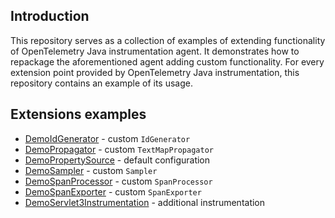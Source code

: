 ## Introduction

This repository serves as a collection of examples of extending functionality of OpenTelemetry Java instrumentation agent.
It demonstrates how to repackage the aforementioned agent adding custom functionality.
For every extension point provided by OpenTelemetry Java instrumentation, this repository contains an example of
its usage.

## Extensions examples

* [DemoIdGenerator](./DemoIdGenerator.java) - custom `IdGenerator`
* [DemoPropagator](./DemoPropagator.java) - custom `TextMapPropagator`
* [DemoPropertySource](./DemoPropertySource.java) - default configuration
* [DemoSampler](./DemoSampler.java) - custom `Sampler`
* [DemoSpanProcessor](./DemoSpanProcessor.java) - custom `SpanProcessor`
* [DemoSpanExporter](./DemoSpanExporter.java) - custom `SpanExporter`
* [DemoServlet3Instrumentation](./instrumentation/DemoServlet3Instrumentation.java) - additional instrumentation
